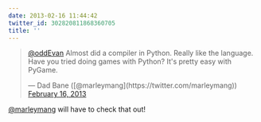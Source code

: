 ```yaml
---
date: 2013-02-16 11:44:42
twitter_id: 302820811868360705
title: ''
---
```


<blockquote class="twitter-tweet"><p lang="en" dir="ltr"><a href="https://twitter.com/oddEvan?ref_src=twsrc%5Etfw">@oddEvan</a> Almost did a compiler in Python.  Really like the language.  Have you tried doing games with Python?  It&#39;s pretty easy with PyGame.</p>&mdash; Dad Bane ([@marleymang](https://twitter.com/marleymang)) <a href="https://twitter.com/marleymang/status/302820450499706880?ref_src=twsrc%5Etfw">February 16, 2013</a></blockquote>
<script async src="https://platform.twitter.com/widgets.js" charset="utf-8"></script>

[@marleymang](https://twitter.com/marleymang) will have to check that out!
